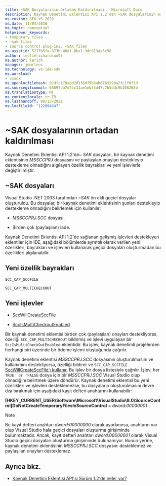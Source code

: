 ```yaml
---
title: ~SAK Dosyalarının Ortadan Kaldırılması | Microsoft Docs
description: Kaynak Denetimi Eklentisi API 1.2'den ~SAK dosyalarının ortadan kaldırılması ve bunların yetenek bayrakları ve yeni işlevlerle nasıl değiştirildiklerini öğrenin.
ms.custom: SEO-VS-2020
ms.date: 11/04/2016
ms.topic: conceptual
helpviewer_keywords:
- temporary files
- ~sak files
- source control plug-ins, ~SAK files
ms.assetid: 5277b5fa-073b-4bd1-8ba1-9dc913aa3c50
author: leslierichardson95
ms.author: lerich
manager: jmartens
ms.technology: vs-ide-sdk
ms.workload:
- vssdk
ms.openlocfilehash: 02dfc179add2d138df5b8ab876329da2fc1f0f1d
ms.sourcegitcommit: 68897da7d74c31ae1ebf5d47c7b5ddc9b108265b
ms.translationtype: MT
ms.contentlocale: tr-TR
ms.lasthandoff: 08/13/2021
ms.locfileid: "122094847"
---
```

# <a name="elimination-of-sak-files"></a>~SAK dosyalarının ortadan kaldırılması
Kaynak Denetimi Eklentisi API 1.2'de~ *SAK* dosyaları, bir kaynak denetimi eklentisinin *MSSCCPRJ* dosyasını ve paylaşılan onayları destekleyip destekleme olmadığını algılayan özellik bayrakları ve yeni işlevlerle değiştirilmiştir.

## <a name="sak-files"></a>~SAK dosyaları
Visual Studio .NET 2003 tarafından *~SAK* ön ekli geçici dosyalar oluşturuldu. Bu dosyalar, bir kaynak denetimi eklentisinin şunları destekleyip destekleme olmadığını belirlemek için kullanılır:

- *MSSCCPRJ.SCC* dosyası.

- Birden çok (paylaşılan) iade.

Kaynak Denetimi Eklentisi API 1.2'de sağlanan gelişmiş işlevleri destekleyen eklentiler için IDE, aşağıdaki bölümlerde ayrıntılı olarak verilen yeni özellikleri, bayrakları ve işlevleri kullanarak geçici dosyaları oluşturmadan bu özellikleri algılanabilir.

## <a name="new-capability-flags"></a>Yeni özellik bayrakları
 `SCC_CAP_SCCFILE`

 `SCC_CAP_MULTICHECKOUT`

## <a name="new-functions"></a>Yeni işlevler
- [SccWillCreateSccFile](../../extensibility/sccwillcreatesccfile-function.md)

- [SccIsMultiCheckoutEnabled](../../extensibility/sccismulticheckoutenabled-function.md)

 Bir kaynak denetimi eklentisi birden çok (paylaşılan) onayları destekliyorsa, özelliği `SCC_CAP_MULTICHECKOUT` bildirmiş ve işlevi uygulayan bir `SccIsMultiCheckOutEnabled` eklentidir. Bu işlev, kaynak denetimli projelerden herhangi biri üzerinde bir ödeme işlemi oluştuğunda çağrılır.

 Kaynak denetimi eklentisi *MSSCCPRJ.SCC* dosyasının oluşturulmasını ve kullanımını destekliyorsa, özelliği bildirer ve `SCC_CAP_SCCFILE` [SccWillCreateSccFile'ı kullanır.](../../extensibility/sccwillcreatesccfile-function.md) Bu işlev bir dosya listesiyle çağrılır. İşlev, her `TRUE' or 'FALSE` dosya için bir *MSSCCPRJ.SCC* Visual Studio olup olmadığını belirtmek üzere döndürür. Kaynak denetimi eklentisi bu yeni özellikleri ve işlevleri desteklemezse, bu dosyaların oluşturulmasını devre dışı bırakmak için aşağıdaki kayıt defteri anahtarını kullanabilir:

 **[HKEY_CURRENT_USER\Software\Microsoft\VisualStudio\8.0\SourceControl]DoNotCreateTemporaryFilesInSourceControl**  =  *dword:00000001*

> [!NOTE]
> Bu kayıt defteri anahtarı *dword:00000000* olarak ayarlanırsa, anahtarın var olup Visual Studio hala geçici dosyaları oluşturma girişiminde bulunmaktadır. Ancak, kayıt defteri anahtarı *dword:00000001* olarak Visual Studio geçici dosyaları oluşturma girişiminde bulunamıyor. Bunun yerine, kaynak denetimi eklentisinin *MSSCCPRJ.SCC* dosyasını desteklemez ve paylaşılan onayları desteklemez.

## <a name="see-also"></a>Ayrıca bkz.
- [Kaynak Denetimi Eklentisi API'si Sürüm 1.2'de neler var?](../../extensibility/internals/what-s-new-in-the-source-control-plug-in-api-version-1-2.md)
